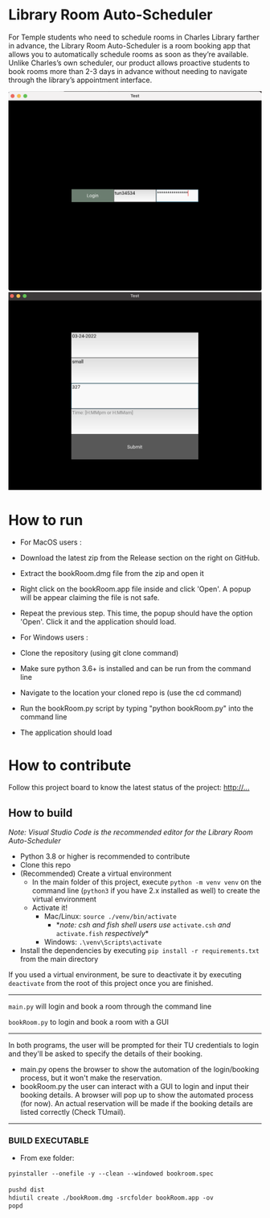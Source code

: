 # Library Room Auto-Scheduler

For Temple students who need to schedule rooms in Charles Library farther in advance, the Library Room Auto-Scheduler is a room booking app that allows you to automatically schedule rooms as soon as they’re available. Unlike Charles’s own scheduler, our product allows proactive students to book rooms more than 2-3 days in advance without needing to navigate through the library’s appointment interface.

![This is a screenshot.](images/login.png)
![This is a screenshot.](images/booking.png)

# How to run

- For MacOS users :
- Download the latest zip from the Release section on the right on GitHub.
- Extract the bookRoom.dmg file from the zip and open it
- Right click on the bookRoom.app file inside and click 'Open'. A popup will be appear claiming the file is not safe.
- Repeat the previous step. This time, the popup should have the option 'Open'. Click it and the application should load.

- For Windows users :
- Clone the repository (using git clone command)
- Make sure python 3.6+ is installed and can be run from the command line
- Navigate to the location your cloned repo is (use the cd command)
- Run the bookRoom.py script by typing "python bookRoom.py" into the command line
- The application should load

# How to contribute

Follow this project board to know the latest status of the project: [http://...]([https://github.com/cis3296s22/libraryroomscheduler/projects/2])

## How to build

_Note: Visual Studio Code is the recommended editor for the Library Room Auto-Scheduler_

- Python 3.8 or higher is recommended to contribute
- Clone this repo
- (Recommended) Create a virtual environment
  - In the main folder of this project, execute `python -m venv venv` on the command line (`python3` if you have 2.x installed as well) to create the virtual environment
  - Activate it!
    - Mac/Linux: `source ./venv/bin/activate`
      - \*_note: csh and fish shell users use_ `activate.csh` _and_ `activate.fish` _respectively_\*
    - Windows: `.\venv\Scripts\activate`
- Install the dependencies by executing `pip install -r requirements.txt` from the main directory

If you used a virtual environment, be sure to deactivate it by executing `deactivate` from the root of this project once you are finished.

---

`main.py` will login and book a room through the command line

`bookRoom.py` to login and book a room with a GUI

---

In both programs, the user will be prompted for their TU credentials to login and they'll be asked to specify the details of their booking.

- main.py opens the browser to show the automation of the login/booking process, but it won't make the reservation.
- bookRoom.py the user can interact with a GUI to login and input their booking details. A browser will pop up to show the automated process (for now). An actual reservation will be made if the booking details are listed correctly (Check TUmail).

---

### BUILD EXECUTABLE

- From exe folder:

```
pyinstaller --onefile -y --clean --windowed bookroom.spec

pushd dist
hdiutil create ./bookRoom.dmg -srcfolder bookRoom.app -ov
popd
```

<!-- CREATE THE EXE FOLDER CONTENTS -->
<!-- pyinstaller --onefile -y --clean --windowed --name bookRoom --exclude-module _tkinter --exclude-module Tkinter --exclude-module enchant --exclude-module twisted ../proofOC/bookRoom.py -->
<!-- Change line 23 of bookroom.spec so it looks like : exe = EXE(pyz, Tree('../proofOC/'), -->
